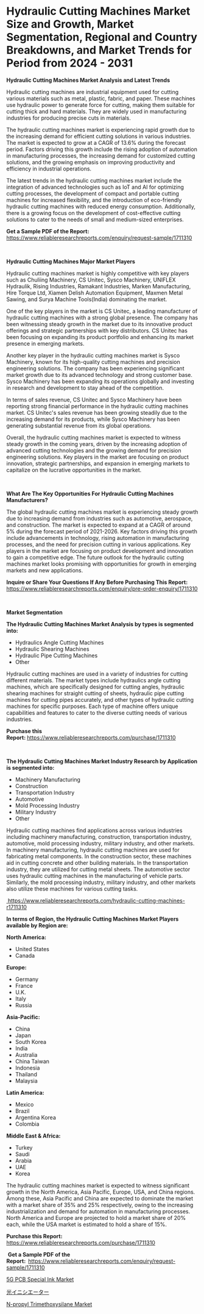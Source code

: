 <p><h1>Hydraulic Cutting Machines Market Size and Growth, Market Segmentation, Regional and Country Breakdowns, and Market Trends for Period from 2024 -  2031</h1></p><p><strong>Hydraulic Cutting Machines Market Analysis and Latest Trends</strong></p>
<p><p>Hydraulic cutting machines are industrial equipment used for cutting various materials such as metal, plastic, fabric, and paper. These machines use hydraulic power to generate force for cutting, making them suitable for cutting thick and hard materials. They are widely used in manufacturing industries for producing precise cuts in materials.</p><p>The hydraulic cutting machines market is experiencing rapid growth due to the increasing demand for efficient cutting solutions in various industries. The market is expected to grow at a CAGR of 13.6% during the forecast period. Factors driving this growth include the rising adoption of automation in manufacturing processes, the increasing demand for customized cutting solutions, and the growing emphasis on improving productivity and efficiency in industrial operations.</p><p>The latest trends in the hydraulic cutting machines market include the integration of advanced technologies such as IoT and AI for optimizing cutting processes, the development of compact and portable cutting machines for increased flexibility, and the introduction of eco-friendly hydraulic cutting machines with reduced energy consumption. Additionally, there is a growing focus on the development of cost-effective cutting solutions to cater to the needs of small and medium-sized enterprises.</p></p>
<p><strong>Get a Sample PDF of the Report:&nbsp;</strong> <a href="https://www.reliableresearchreports.com/enquiry/request-sample/1711310">https://www.reliableresearchreports.com/enquiry/request-sample/1711310</a></p>
<p>&nbsp;</p>
<p><strong>Hydraulic Cutting Machines Major Market Players</strong></p>
<p><p>Hydraulic cutting machines market is highly competitive with key players such as Chuliing Machinery, CS Unitec, Sysco Machinery, UNIFLEX Hydraulik, Rising Industries, Ramakant Industries, Marken Manufacturing, Hire Torque Ltd, Xiamen Delish Automation Equipment, Maxmen Metal Sawing, and Surya Machine Tools(India) dominating the market.</p><p>One of the key players in the market is CS Unitec, a leading manufacturer of hydraulic cutting machines with a strong global presence. The company has been witnessing steady growth in the market due to its innovative product offerings and strategic partnerships with key distributors. CS Unitec has been focusing on expanding its product portfolio and enhancing its market presence in emerging markets.</p><p>Another key player in the hydraulic cutting machines market is Sysco Machinery, known for its high-quality cutting machines and precision engineering solutions. The company has been experiencing significant market growth due to its advanced technology and strong customer base. Sysco Machinery has been expanding its operations globally and investing in research and development to stay ahead of the competition.</p><p>In terms of sales revenue, CS Unitec and Sysco Machinery have been reporting strong financial performance in the hydraulic cutting machines market. CS Unitec's sales revenue has been growing steadily due to the increasing demand for its products, while Sysco Machinery has been generating substantial revenue from its global operations.</p><p>Overall, the hydraulic cutting machines market is expected to witness steady growth in the coming years, driven by the increasing adoption of advanced cutting technologies and the growing demand for precision engineering solutions. Key players in the market are focusing on product innovation, strategic partnerships, and expansion in emerging markets to capitalize on the lucrative opportunities in the market.</p></p>
<p>&nbsp;</p>
<p><strong>What Are The Key Opportunities For Hydraulic Cutting Machines Manufacturers?</strong></p>
<p><p>The global hydraulic cutting machines market is experiencing steady growth due to increasing demand from industries such as automotive, aerospace, and construction. The market is expected to expand at a CAGR of around 5% during the forecast period of 2021-2026. Key factors driving this growth include advancements in technology, rising automation in manufacturing processes, and the need for precision cutting in various applications. Key players in the market are focusing on product development and innovation to gain a competitive edge. The future outlook for the hydraulic cutting machines market looks promising with opportunities for growth in emerging markets and new applications.</p></p>
<p><strong>Inquire or Share Your Questions If Any Before Purchasing This Report:</strong> <a href="https://www.reliableresearchreports.com/enquiry/pre-order-enquiry/1711310">https://www.reliableresearchreports.com/enquiry/pre-order-enquiry/1711310</a></p>
<p>&nbsp;</p>
<p><strong>Market Segmentation</strong></p>
<p><strong>The Hydraulic Cutting Machines Market Analysis by types is segmented into:</strong></p>
<p><ul><li>Hydraulics Angle Cutting Machines</li><li>Hydraulic Shearing Machines</li><li>Hydraulic Pipe Cutting Machines</li><li>Other</li></ul></p>
<p><p>Hydraulic cutting machines are used in a variety of industries for cutting different materials. The market types include hydraulics angle cutting machines, which are specifically designed for cutting angles, hydraulic shearing machines for straight cutting of sheets, hydraulic pipe cutting machines for cutting pipes accurately, and other types of hydraulic cutting machines for specific purposes. Each type of machine offers unique capabilities and features to cater to the diverse cutting needs of various industries.</p></p>
<p><strong>Purchase this Report:&nbsp;</strong><a href="https://www.reliableresearchreports.com/purchase/1711310">https://www.reliableresearchreports.com/purchase/1711310</a></p>
<p>&nbsp;</p>
<p><strong>The Hydraulic Cutting Machines Market Industry Research by Application is segmented into:</strong></p>
<p><ul><li>Machinery Manufacturing</li><li>Construction</li><li>Transportation Industry</li><li>Automotive</li><li>Mold Processing Industry</li><li>Military Industry</li><li>Other</li></ul></p>
<p><p>Hydraulic cutting machines find applications across various industries including machinery manufacturing, construction, transportation industry, automotive, mold processing industry, military industry, and other markets. In machinery manufacturing, hydraulic cutting machines are used for fabricating metal components. In the construction sector, these machines aid in cutting concrete and other building materials. In the transportation industry, they are utilized for cutting metal sheets. The automotive sector uses hydraulic cutting machines in the manufacturing of vehicle parts. Similarly, the mold processing industry, military industry, and other markets also utilize these machines for various cutting tasks.</p></p>
<p><a href="https://www.reliableresearchreports.com/hydraulic-cutting-machines-r1711310">&nbsp;https://www.reliableresearchreports.com/hydraulic-cutting-machines-r1711310</a></p>
<p><strong>In terms of Region, the Hydraulic Cutting Machines Market Players available by Region are:</strong></p>
<p>
    <p> <strong> North America: </strong>
        <ul>
            <li>United States</li>
            <li>Canada</li>
        </ul>
        </p> 
    <p> <strong> Europe: </strong>
        <ul>
            <li>Germany</li>
            <li>France</li>
            <li>U.K.</li>
            <li>Italy</li>
            <li>Russia</li>
        </ul>
        </p> 
    <p> <strong> Asia-Pacific: </strong>
        <ul>
            <li>China</li>
            <li>Japan</li>
            <li>South Korea</li>
            <li>India</li>
            <li>Australia</li>
            <li>China Taiwan</li>
            <li>Indonesia</li>
            <li>Thailand</li>
            <li>Malaysia</li>
        </ul>
        </p> 
    <p> <strong> Latin America: </strong>
        <ul>
            <li>Mexico</li>
            <li>Brazil</li>
            <li>Argentina Korea</li>
            <li>Colombia</li>
        </ul>
        </p> 
    <p> <strong> Middle East & Africa: </strong>
        <ul>
            <li>Turkey</li>
            <li>Saudi</li>
            <li>Arabia</li>
            <li>UAE</li>
            <li>Korea</li>
        </ul>
    </p>
    </p>
<p><p>The hydraulic cutting machines market is expected to witness significant growth in the North America, Asia Pacific, Europe, USA, and China regions. Among these, Asia Pacific and China are expected to dominate the market with a market share of 35% and 25% respectively, owing to the increasing industrialization and demand for automation in manufacturing processes. North America and Europe are projected to hold a market share of 20% each, while the USA market is estimated to hold a share of 15%.</p></p>
<p><strong>Purchase this Report: </strong><a href="https://www.reliableresearchreports.com/purchase/1711310">https://www.reliableresearchreports.com/purchase/1711310</a></p>
<p>&nbsp;<strong>Get a Sample PDF of the Report:&nbsp;&nbsp;</strong><a href="https://www.reliableresearchreports.com/enquiry/request-sample/1711310">https://www.reliableresearchreports.com/enquiry/request-sample/1711310</a></p>
<p><strong></strong></p>
<p><p><a href="https://www.linkedin.com/pulse/5g-pcb-special-ink-market-provides-comprehensive-analysis-including-4kmme?trackingId=kQfQcq32Jo1U6UdJGHh1mA%3D%3D">5G PCB Special Ink Market</a></p><p><a href="https://github.com/mathieurico66/Market-Research-Report-List-1/blob/main/398337529854.md">光イニシエーター</a></p><p><a href="https://www.linkedin.com/pulse/n-propyl-trimethoxysilane-market-centers-aspects-growth-feyze?trackingId=lcE%2Fw6seQaYPJ4aDI00JxA%3D%3D">N-propyl Trimethoxysilane Market</a></p></p>